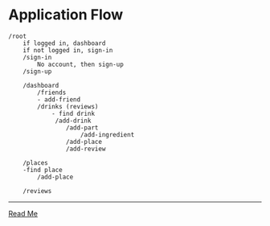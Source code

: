 # Application Flow
    /root
        if logged in, dashboard
        if not logged in, sign-in
        /sign-in
            No account, then sign-up
        /sign-up

        /dashboard
            /friends
            - add-friend
            /drinks (reviews)
                - find drink
                 /add-drink
                    /add-part
                        /add-ingredient
                    /add-place
                    /add-review
            
        /places
        -find place
            /add-place

        /reviews
            

- - - 
[Read Me](ReadMe.md)